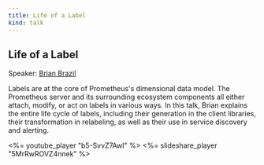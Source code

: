 ```yaml
---
title: Life of a Label
kind: talk
---
```


## Life of a Label

Speaker: [Brian Brazil](/2016-berlin/speakers/brian-brazil/)

Labels are at the core of Prometheus's dimensional data model. The Prometheus
server and its surrounding ecosystem components all either attach, modify, or
act on labels in various ways. In this talk, Brian explains the entire life
cycle of labels, including their generation in the client libraries, their
transformation in relabeling, as well as their use in service discovery and
alerting.

<%= youtube_player "b5-SvvZ7AwI" %>
<%= slideshare_player "5MrRwROVZ4nnek" %>
